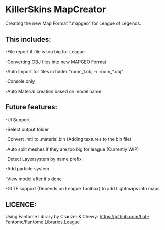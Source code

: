 # KillerSkins MapCreator
 Creating the new Map Format ".mapgeo" for League of Legends.
 ## This includes:
 
 -File report if file is too big for League
	
 -Converting OBJ files into new MAPGEO Format
	
 -Auto Import for files in folder "room_1.obj -> room_*.obj"
	
 -Console only
	
 -Auto Material creation based on model name
 
 ## Future features:
 
 -UI Support
	
 -Select output folder
	
 -Convert .mtl to .material.bin (Adding textures to the bin file)
	
 -Auto split meshes if they are too big for league (Currently WIP)
	
 -Detect Layersystem by name prefix
	
 -Add particle system
	
 -View model after it's done
	
 -GLTF support (Depends on League Toolbox) to add Lightmaps into maps
	
 ## LICENCE:
 
 Using Fantome Library by Crauzer & Chewy: https://github.com/LoL-Fantome/Fantome.Libraries.League
